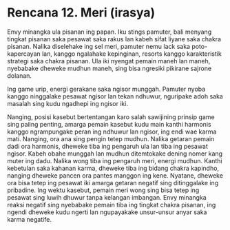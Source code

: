 # Rencana 12. Meri (irasya)

Envy minangka ula pisanan ing papan. Iku stings pamuter, bali menyang tingkat pisanan saka pesawat saka rakus lan kabeh sifat liyane saka chakra pisanan. Nalika diselehake ing sel meri, pamuter nemu lack saka poto-kapercayan lan, kanggo ngalahake kepinginan, resorts kanggo karakteristik strategi saka chakra pisanan. Ula iki nyengat pemain maneh lan maneh, nyebabake dheweke mudhun maneh, sing bisa ngresiki pikirane sajrone dolanan.

Ing game urip, energi gerakane saka ngisor munggah. Pamuter nyoba kanggo ninggalake pesawat ngisor lan tekan ndhuwur, nguripake adoh saka masalah sing kudu ngadhepi ing ngisor iki.

Nanging, posisi kasebut bertentangan karo salah sawijining prinsip game sing paling penting, amarga pemain kasebut kudu main kanthi harmonis kanggo ngrampungake peran ing ndhuwur lan ngisor, ing endi wae karma mati. Nanging, ora ana sing pengin tetep mudhun. Nalika getaran pemain dadi ora harmonis, dheweke tiba ing pengaruh ula lan tiba ing pesawat ngisor. Kabeh obahe munggah lan mudhun ditemtokake dening nomer kang muter ing dadu. Nalika wong tiba ing pengaruh meri, energi mudhun. Kanthi kebetulan saka kahanan karma, dheweke tiba ing bidang chakra kapindho, nanging dheweke pancen ora pantes manggon ing kene. Nyatane, dheweke ora bisa tetep ing pesawat iki amarga getaran negatif sing ditinggalake ing pribadine. Ing wektu kasebut, pemain meri wong sing bisa tetep ing pesawat sing luwih dhuwur tanpa kelangan imbangan. Envy minangka reaksi negatif sing nyebabake pemain tiba ing tingkat chakra pisanan, ing ngendi dheweke kudu ngerti lan ngupayakake unsur-unsur anyar saka karma negatife.
